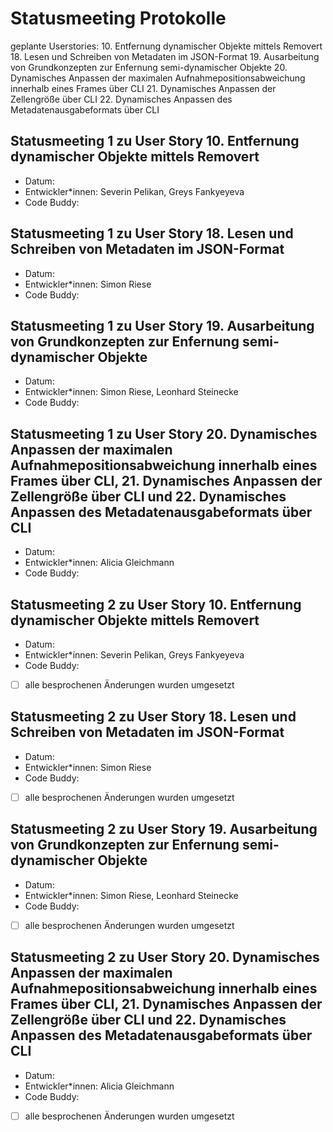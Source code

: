 # Statusmeeting Protokolle

geplante Userstories:
10. Entfernung dynamischer Objekte mittels Removert 
18. Lesen und Schreiben von Metadaten im JSON-Format 
19. Ausarbeitung von Grundkonzepten zur Enfernung semi-dynamischer Objekte 
20. Dynamisches Anpassen der maximalen Aufnahmepositionsabweichung innerhalb eines Frames über CLI 
21. Dynamisches Anpassen der Zellengröße über CLI 
22. Dynamisches Anpassen des Metadatenausgabeformats über CLI

## Statusmeeting 1 zu User Story 10. Entfernung dynamischer Objekte mittels Removert
- Datum:
- Entwickler\*innen: Severin Pelikan, Greys Fankyeyeva
- Code Buddy:

## Statusmeeting 1 zu User Story 18. Lesen und Schreiben von Metadaten im JSON-Format
- Datum:
- Entwickler\*innen: Simon Riese
- Code Buddy:

## Statusmeeting 1 zu User Story 19. Ausarbeitung von Grundkonzepten zur Enfernung semi-dynamischer Objekte 
- Datum:
- Entwickler\*innen: Simon Riese, Leonhard Steinecke
- Code Buddy:

## Statusmeeting 1 zu User Story 20. Dynamisches Anpassen der maximalen Aufnahmepositionsabweichung innerhalb eines Frames über CLI, 21. Dynamisches Anpassen der Zellengröße über CLI und 22. Dynamisches Anpassen des Metadatenausgabeformats über CLI
- Datum:
- Entwickler\*innen: Alicia Gleichmann
- Code Buddy:

## Statusmeeting 2 zu User Story 10. Entfernung dynamischer Objekte mittels Removert
- Datum:
- Entwickler\*innen: Severin Pelikan, Greys Fankyeyeva
- Code Buddy:
- [ ] alle besprochenen Änderungen wurden umgesetzt 

## Statusmeeting 2 zu User Story 18. Lesen und Schreiben von Metadaten im JSON-Format
- Datum:
- Entwickler\*innen: Simon Riese
- Code Buddy:
- [ ] alle besprochenen Änderungen wurden umgesetzt 

## Statusmeeting 2 zu User Story 19. Ausarbeitung von Grundkonzepten zur Enfernung semi-dynamischer Objekte 
- Datum:
- Entwickler\*innen: Simon Riese, Leonhard Steinecke
- Code Buddy:
- [ ] alle besprochenen Änderungen wurden umgesetzt 

## Statusmeeting 2 zu User Story 20. Dynamisches Anpassen der maximalen Aufnahmepositionsabweichung innerhalb eines Frames über CLI, 21. Dynamisches Anpassen der Zellengröße über CLI und 22. Dynamisches Anpassen des Metadatenausgabeformats über CLI
- Datum:
- Entwickler\*innen: Alicia Gleichmann
- Code Buddy:
- [ ] alle besprochenen Änderungen wurden umgesetzt 